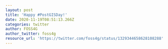 ```yaml
---
layout: post
title: 'Happy #PostGISDay!'
date: 2020-11-19T08:51:13.266Z
categories: twitter
author: FOSS4G
author_twitter: foss4g
resource_url: 'https://twitter.com/foss4g/status/1329344658628108288'
---
```


